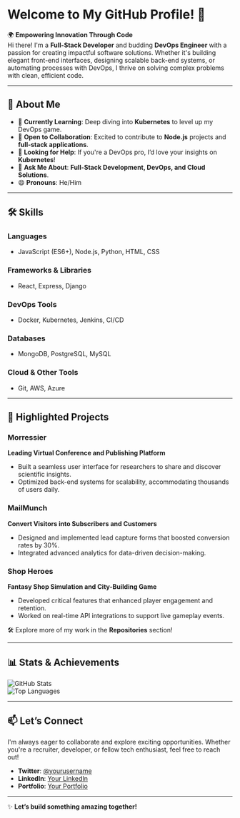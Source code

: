 # Welcome to My GitHub Profile! 👋  

🌍 **Empowering Innovation Through Code**  
Hi there! I'm a **Full-Stack Developer** and budding **DevOps Engineer** with a passion for creating impactful software solutions. Whether it's building elegant front-end interfaces, designing scalable back-end systems, or automating processes with DevOps, I thrive on solving complex problems with clean, efficient code.

---

## 🚀 **About Me**

- 🌱 **Currently Learning**: Deep diving into **Kubernetes** to level up my DevOps game.  
- 👯 **Open to Collaboration**: Excited to contribute to **Node.js** projects and **full-stack applications**.  
- 🤝 **Looking for Help**: If you're a DevOps pro, I’d love your insights on **Kubernetes**!  
- 💬 **Ask Me About**: **Full-Stack Development, DevOps, and Cloud Solutions**.  
- 😄 **Pronouns**: He/Him  

---

## 🛠️ **Skills**

### **Languages**
- JavaScript (ES6+), Node.js, Python, HTML, CSS  

### **Frameworks & Libraries**
- React, Express, Django  

### **DevOps Tools**
- Docker, Kubernetes, Jenkins, CI/CD  

### **Databases**
- MongoDB, PostgreSQL, MySQL  

### **Cloud & Other Tools**
- Git, AWS, Azure  

---

## 🌟 **Highlighted Projects**

### **Morressier**  
**Leading Virtual Conference and Publishing Platform**  
- Built a seamless user interface for researchers to share and discover scientific insights.  
- Optimized back-end systems for scalability, accommodating thousands of users daily.  

### **MailMunch**  
**Convert Visitors into Subscribers and Customers**  
- Designed and implemented lead capture forms that boosted conversion rates by 30%.  
- Integrated advanced analytics for data-driven decision-making.  

### **Shop Heroes**  
**Fantasy Shop Simulation and City-Building Game**  
- Developed critical features that enhanced player engagement and retention.  
- Worked on real-time API integrations to support live gameplay events.  

🛠️ Explore more of my work in the **Repositories** section!  

---

## 📊 **Stats & Achievements**

![GitHub Stats](https://github-readme-stats.vercel.app/api?username=FarhanYaseen&show_icons=true&theme=radical)  
![Top Languages](https://github-readme-stats.vercel.app/api/top-langs/?username=FarhanYaseen&layout=compact&theme=radical)  

---

## 📫 **Let’s Connect**

I'm always eager to collaborate and explore exciting opportunities. Whether you're a recruiter, developer, or fellow tech enthusiast, feel free to reach out!  

- **Twitter**: [@yourusername](https://twitter.com/yourusername)  
- **LinkedIn**: [Your LinkedIn](https://www.linkedin.com/in/farhanyaseen)  
- **Portfolio**: [Your Portfolio](https://farhanyaseen.netlify.app/)  

---

✨ **Let’s build something amazing together!**  


